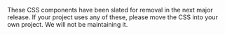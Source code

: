 These CSS components have been slated for removal in the next major release.
If your project uses any of these, please move the CSS into your own project.
We will not be maintaining it.
